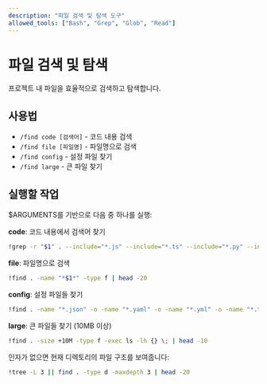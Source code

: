```yaml
---
description: "파일 검색 및 탐색 도구"
allowed_tools: ["Bash", "Grep", "Glob", "Read"]
---
```


# 파일 검색 및 탐색

프로젝트 내 파일을 효율적으로 검색하고 탐색합니다.

## 사용법
- `/find code [검색어]` - 코드 내용 검색
- `/find file [파일명]` - 파일명으로 검색
- `/find config` - 설정 파일 찾기
- `/find large` - 큰 파일 찾기

## 실행할 작업
$ARGUMENTS를 기반으로 다음 중 하나를 실행:

**code**: 코드 내용에서 검색어 찾기
```bash
!grep -r "$1" . --include="*.js" --include="*.ts" --include="*.py" --include="*.go" --include="*.rs" | head -20
```

**file**: 파일명으로 검색
```bash
!find . -name "*$1*" -type f | head -20
```

**config**: 설정 파일들 찾기
```bash
!find . -name "*.json" -o -name "*.yaml" -o -name "*.yml" -o -name "*.toml" -o -name "*.conf" | head -20
```

**large**: 큰 파일들 찾기 (10MB 이상)
```bash
!find . -size +10M -type f -exec ls -lh {} \; | head -10
```

인자가 없으면 현재 디렉토리의 파일 구조를 보여줍니다:
```bash
!tree -L 3 || find . -type d -maxdepth 3 | head -20
```